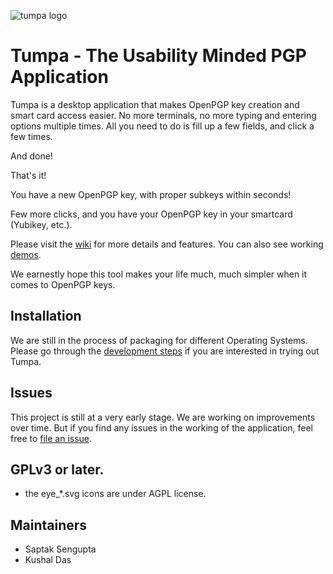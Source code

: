 ![tumpa logo](https://github.com/kushaldas/tumpa/blob/main/files/in.kushaldas.Tumpa.png?raw=true)
# Tumpa - The Usability Minded PGP Application

Tumpa is a desktop application that makes OpenPGP key creation and smart card access
easier. No more terminals, no more typing and entering options multiple times.
All you need to do is fill up a few fields, and click a few times.

And done!

That's it!

You have a new OpenPGP key, with proper subkeys within seconds!

Few more clicks, and you have your OpenPGP key in your smartcard (Yubikey, etc.).

Please visit the [wiki](https://github.com/kushaldas/tumpa/wiki) for more details and features.
You can also see working [demos](https://github.com/kushaldas/tumpa/wiki/Current-UI-demo).

We earnestly hope this tool makes your life much, much simpler when it comes to OpenPGP keys.

## Installation

We are still in the process of packaging for different Operating Systems. Please go through the
[development steps](https://github.com/kushaldas/tumpa/wiki#development-setup) if you are interested
in trying out Tumpa.

## Issues

This project is still at a very early stage. We are working on improvements over time. But if
you find any issues in the working of the application, feel free to 
[file an issue](https://github.com/kushaldas/tumpa/issues/new).

## GPLv3 or later.

- the eye_*.svg icons are under AGPL license.

## Maintainers

- Saptak Sengupta
- Kushal Das
